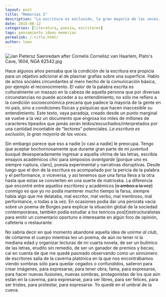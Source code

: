 ```yaml
---
layout: post
title: "Memorias I"
description: "La escritura es exclusión, la gran mayoría de las veces... Entrada rescatada de un Tumblr que no pude rescatar."
date: 2015-08-12
categories: [literatura, poesía, escritores]
tags: pensamiento ideas memorias
permalink: /:title.html/
author: leon
---
```


![Jan Pietersz Saenredam after Cornelis Cornelisz van Haarlem, Plato's Cave, 1604, NGA 62542.jpg](https://upload.wikimedia.org/wikipedia/commons/8/85/Jan_Pietersz_Saenredam_after_Cornelis_Cornelisz_van_Haarlem%2C_Plato%27s_Cave%2C_1604%2C_NGA_62542.jpg?uselang=es)

Hace algunos años pensaba que la condición de la escritura era propicia para un objetivo adicional al de plasmar grafías sobre una superficie. Hablo de actos sociales circundantes al mero hecho de la comunicación básica, por ejemplo el reconocimiento. El valor de la palabra escrita es culturalmente un mazazo en la cabeza de aquella persona que por diversas circunstancias no puede acceder a su entendimiento; no sólo me refiero a la condición socioeconómica precaria que padece la mayoría de la gente en mi país, sino a condiciones físicas y psíquicas que hacen inaccesible su entendimiento. Este texto, vaya paradoja, creado desde un punto marginal se vuelve a la vez un documento que engrosa los miles de millones de caracteres tipeados que jamás serán leídos/escuchados/interpretados por una cantidad incontable de “lectores” potenciales. *La escritura es exclusión, la gran mayoría de las veces*.

Sin embargo parece que eso a nadie [o casi a nadie] le preocupa. Tengo que aceptar bochornosamente que durante gran parte de mi juventud busqué desesperadamente ingresar a aquella vitrina de las letras, escribía ensayos académicos *chic* para simposios *avantgarde* [porque uno es siempre ruptura, claro], poesía experimental y narrativas disruptivas. Desde luego que el don de la escritura es acompañado por la pericia de la palabra y el performance, o viceversa, y así tenemos que una farsa lleva a la otra hasta que estas se convierten en una suerte de matrioska. La diferencia que encontré entre aquellos escritores y académicos ~~[o ambos a la vez]~~ conmigo es que yo no podía mantener mucho tiempo la farsa, siempre había algo que me delataba, mal escritor, mal verbo, mal mentiroso, mal performance, o todas a la vez. En ocasiones podía dar una perorata vacía sobre un poema de Borges para explicar la situación global de la sociedad contemporánea, también podía estudiar a los teóricos pos[t]estructuralistas para emitir un comentario oportuno e interesante en algún foro de opinión, cafetería o restaurante.

No sabría decir en qué momento abandoné aquella idea de *unirme al club*, de córtarme el cuerpo mientras leo un poema, de aún no tener ni la mediana edad y organizar lecturas de mi cuarta novela, de ser un bulímico de las letras, erudito sin remedio, de ser un ganador de premios y becas; caí en cuenta de que me quedé pasmado observando como un sinnúmero de escritores salía de la caverna platónica en la que nos encontrábamos viendo sombras sólo para quedar cegados o confundidos, salieron para crear imágenes, para expresarse, para tener obra, fama, para expresarse, para hacer nuevas ilusiones, nuevas sombras, protagonistas de los que aún están en la caverna, para expresarse, para ser libres, para ser felices, para ser tristes, para protestar, para expresarse. Yo quedé en el umbral de la cueva.
